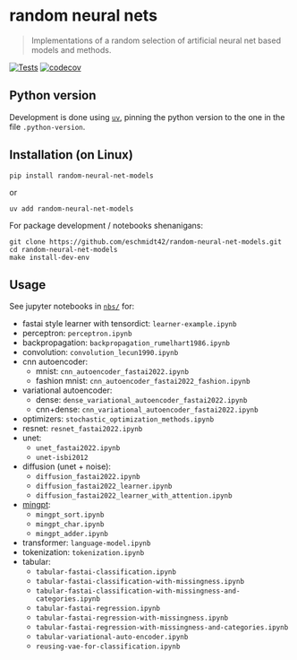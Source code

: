 # random neural nets

> Implementations of a random selection of artificial neural net based models and methods.

[![Tests](https://github.com/eschmidt42/random-neural-net-models/actions/workflows/test.yml/badge.svg)](https://github.com/eschmidt42/random-neural-net-models/actions/workflows/test.yml)
[![codecov](https://codecov.io/github/eschmidt42/random-neural-net-models/graph/badge.svg?token=43GQH6AU2U)](https://codecov.io/github/eschmidt42/random-neural-net-models)

## Python version

Development is done using [`uv`](https://docs.astral.sh/uv/getting-started/installation/), pinning the python version to the one in the file `.python-version`.

## Installation (on Linux)

```shell
pip install random-neural-net-models
```

or

```shell
uv add random-neural-net-models
```

For package development / notebooks shenanigans:

```shell
git clone https://github.com/eschmidt42/random-neural-net-models.git
cd random-neural-net-models
make install-dev-env
```


## Usage

See jupyter notebooks in [`nbs/`](https://github.com/eschmidt42/random-neural-net-models/tree/main/nbs) for:
* fastai style learner with tensordict: `learner-example.ipynb`
* perceptron: `perceptron.ipynb`
* backpropagation: `backpropagation_rumelhart1986.ipynb`
* convolution: `convolution_lecun1990.ipynb`
* cnn autoencoder:
    * mnist: `cnn_autoencoder_fastai2022.ipynb`
    * fashion mnist: `cnn_autoencoder_fastai2022_fashion.ipynb`
* variational autoencoder:
    * dense: `dense_variational_autoencoder_fastai2022.ipynb`
    * cnn+dense: `cnn_variational_autoencoder_fastai2022.ipynb`
* optimizers: `stochastic_optimization_methods.ipynb`
* resnet: `resnet_fastai2022.ipynb`
* unet:
    * `unet_fastai2022.ipynb`
    * `unet-isbi2012`
* diffusion (unet + noise):
  * `diffusion_fastai2022.ipynb`
  * `diffusion_fastai2022_learner.ipynb`
  * `diffusion_fastai2022_learner_with_attention.ipynb`
* [mingpt](https://github.com/karpathy/minGPT):
    * `mingpt_sort.ipynb`
    * `mingpt_char.ipynb`
    * `mingpt_adder.ipynb`
* transformer: `language-model.ipynb`
* tokenization: `tokenization.ipynb`
* tabular:
  * `tabular-fastai-classification.ipynb`
  * `tabular-fastai-classification-with-missingness.ipynb`
  * `tabular-fastai-classification-with-missingness-and-categories.ipynb`
  * `tabular-fastai-regression.ipynb`
  * `tabular-fastai-regression-with-missingness.ipynb`
  * `tabular-fastai-regression-with-missingness-and-categories.ipynb`
  * `tabular-variational-auto-encoder.ipynb`
  * `reusing-vae-for-classification.ipynb`
